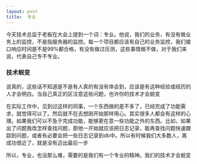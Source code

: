 ```yaml
---
layout: post
title:	专业
---
```


今天技术总监于老板在大会上提到一个词：专业。他说，我们的业务，有没有做业务上的监控，不是指服务器的监控。每一个项目都应该有自己的业务监控，我们接口响应时间是不是99%都合格，有没有做过压测，这些事情做不做，对于我们来说，代表自己专不专业。

### 技术蜕变

说真的，这些话不知道是不是有人真的有没有体会到，应该是有这种经验或经历的人才会明白。当自己真正的区注意这些问题，也许你的技术才会蜕变

在实际工作中，见到过这样的同事，一个东西做的差不多了，已经完成了功能需求，就觉得可以了。然后就不在去想刚开始那样用心。其实很多人都会有这样的心理。如果我们可以不急于完成功能，能够更在意一些功能之外的东西。比如，如果出了问题我改怎样查找问题，那他一开始就应该把日志记录，能再查找问题快速跟踪到问题，或者有必要会把一些日志记录到db中。所以有时候我们大多数人，离成功很近了，就是没有迈出最后一步

所以，专业，也没那么难，需要的是我们有一个专业的精神。我们的技术才会蜕变






